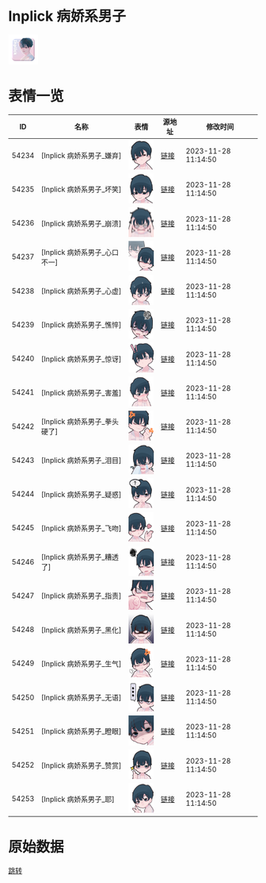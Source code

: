 # Inplick 病娇系男子

<img src="./cover.png" height="60" alt="cover" />

# 表情一览

|ID|名称|表情|源地址|修改时间|
|----|----|----|----|----|
|54234|[Inplick 病娇系男子_嫌弃]|<img src="./pic/054234_%5BInplick 病娇系男子_嫌弃%5D.png" height="60" alt="嫌弃"/>|[链接](https://i0.hdslb.com/bfs/garb/c72bd8226c99c60a62d55a073096cc561c95e8bd.png)|2023-11-28 11:14:50|
|54235|[Inplick 病娇系男子_坏笑]|<img src="./pic/054235_%5BInplick 病娇系男子_坏笑%5D.png" height="60" alt="坏笑"/>|[链接](https://i0.hdslb.com/bfs/garb/ec5c19f38820bb73187c72fbfbd0a914fee150f1.png)|2023-11-28 11:14:50|
|54236|[Inplick 病娇系男子_崩溃]|<img src="./pic/054236_%5BInplick 病娇系男子_崩溃%5D.png" height="60" alt="崩溃"/>|[链接](https://i0.hdslb.com/bfs/garb/4d67442f60a3a32a6074ae9c9cd29bd73eb82335.png)|2023-11-28 11:14:50|
|54237|[Inplick 病娇系男子_心口不一]|<img src="./pic/054237_%5BInplick 病娇系男子_心口不一%5D.png" height="60" alt="心口不一"/>|[链接](https://i0.hdslb.com/bfs/garb/855704b26a2f8c7755d9f952db7538f09164b6c8.png)|2023-11-28 11:14:50|
|54238|[Inplick 病娇系男子_心虚]|<img src="./pic/054238_%5BInplick 病娇系男子_心虚%5D.png" height="60" alt="心虚"/>|[链接](https://i0.hdslb.com/bfs/garb/995b9f73ceaef49e830de4c2ea8269d4e0779f4c.png)|2023-11-28 11:14:50|
|54239|[Inplick 病娇系男子_憔悴]|<img src="./pic/054239_%5BInplick 病娇系男子_憔悴%5D.png" height="60" alt="憔悴"/>|[链接](https://i0.hdslb.com/bfs/garb/16f1d1a9d5d7c12d3fa3d5b461f678f9bca21b84.png)|2023-11-28 11:14:50|
|54240|[Inplick 病娇系男子_惊讶]|<img src="./pic/054240_%5BInplick 病娇系男子_惊讶%5D.png" height="60" alt="惊讶"/>|[链接](https://i0.hdslb.com/bfs/garb/564e0f4cc2f4ab9d18846abe2897e0e53fe97256.png)|2023-11-28 11:14:50|
|54241|[Inplick 病娇系男子_害羞]|<img src="./pic/054241_%5BInplick 病娇系男子_害羞%5D.png" height="60" alt="害羞"/>|[链接](https://i0.hdslb.com/bfs/garb/bf300cdfe08eead725da7721ec503e998177e32e.png)|2023-11-28 11:14:50|
|54242|[Inplick 病娇系男子_拳头硬了]|<img src="./pic/054242_%5BInplick 病娇系男子_拳头硬了%5D.png" height="60" alt="拳头硬了"/>|[链接](https://i0.hdslb.com/bfs/garb/136643bf2d2b5c18988ec283cc2ce65ff01e1d74.png)|2023-11-28 11:14:50|
|54243|[Inplick 病娇系男子_泪目]|<img src="./pic/054243_%5BInplick 病娇系男子_泪目%5D.png" height="60" alt="泪目"/>|[链接](https://i0.hdslb.com/bfs/garb/bfcafa7637d6634d5a901804a6d22d112e896b2e.png)|2023-11-28 11:14:50|
|54244|[Inplick 病娇系男子_疑惑]|<img src="./pic/054244_%5BInplick 病娇系男子_疑惑%5D.png" height="60" alt="疑惑"/>|[链接](https://i0.hdslb.com/bfs/garb/eac67d7d3e3a6b36d05aabca3e2c8ab7b1738402.png)|2023-11-28 11:14:50|
|54245|[Inplick 病娇系男子_飞吻]|<img src="./pic/054245_%5BInplick 病娇系男子_飞吻%5D.png" height="60" alt="飞吻"/>|[链接](https://i0.hdslb.com/bfs/garb/d5912734a1fac9d57254b05a85d5721996193851.png)|2023-11-28 11:14:50|
|54246|[Inplick 病娇系男子_糟透了]|<img src="./pic/054246_%5BInplick 病娇系男子_糟透了%5D.png" height="60" alt="糟透了"/>|[链接](https://i0.hdslb.com/bfs/garb/ae0af01f1489df9eb57fdfcbbcd3d90fefea5300.png)|2023-11-28 11:14:50|
|54247|[Inplick 病娇系男子_指责]|<img src="./pic/054247_%5BInplick 病娇系男子_指责%5D.png" height="60" alt="指责"/>|[链接](https://i0.hdslb.com/bfs/garb/78aa790093d9fc1bba6d9d93d3a0396ebe07b1be.png)|2023-11-28 11:14:50|
|54248|[Inplick 病娇系男子_黑化]|<img src="./pic/054248_%5BInplick 病娇系男子_黑化%5D.png" height="60" alt="黑化"/>|[链接](https://i0.hdslb.com/bfs/garb/7cd90e1b813957feb36bb395faa519a81867ba46.png)|2023-11-28 11:14:50|
|54249|[Inplick 病娇系男子_生气]|<img src="./pic/054249_%5BInplick 病娇系男子_生气%5D.png" height="60" alt="生气"/>|[链接](https://i0.hdslb.com/bfs/garb/ae1668215362e33c552dce5e4e3a0ea32f921792.png)|2023-11-28 11:14:50|
|54250|[Inplick 病娇系男子_无语]|<img src="./pic/054250_%5BInplick 病娇系男子_无语%5D.png" height="60" alt="无语"/>|[链接](https://i0.hdslb.com/bfs/garb/761ce3c01b9c803f094f7c58d777140de39d5e03.png)|2023-11-28 11:14:50|
|54251|[Inplick 病娇系男子_瞪眼]|<img src="./pic/054251_%5BInplick 病娇系男子_瞪眼%5D.png" height="60" alt="瞪眼"/>|[链接](https://i0.hdslb.com/bfs/garb/691218d4a00afd75de2072a23e4a7e9215c11d97.png)|2023-11-28 11:14:50|
|54252|[Inplick 病娇系男子_赞赏]|<img src="./pic/054252_%5BInplick 病娇系男子_赞赏%5D.png" height="60" alt="赞赏"/>|[链接](https://i0.hdslb.com/bfs/garb/0271910a2fcacf351ab8b73ed745e302211d1f19.png)|2023-11-28 11:14:50|
|54253|[Inplick 病娇系男子_耶]|<img src="./pic/054253_%5BInplick 病娇系男子_耶%5D.png" height="60" alt="耶"/>|[链接](https://i0.hdslb.com/bfs/garb/9de3c03bc0f24bb1c3360ebcfc87755dedbd92a3.png)|2023-11-28 11:14:50|

# 原始数据

[跳转](./raw.json)

